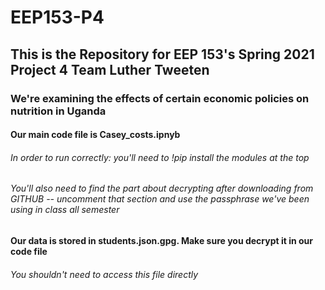 # EEP153-P4

## This is the Repository for EEP 153's Spring 2021 Project 4 Team Luther Tweeten

### We're examining the effects of certain economic policies on nutrition in Uganda

#### Our main code file is Casey_costs.ipnyb

###### In order to run correctly: you'll need to !pip install the modules at the top

###### You'll also need to find the part about decrypting after downloading from GITHUB -- uncomment that section and use the passphrase we've been using in class all semester

#### Our data is stored in students.json.gpg. Make sure you decrypt it in our code file

###### You shouldn't need to access this file directly
